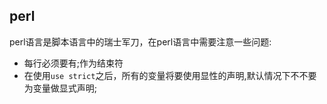 ## perl
perl语言是脚本语言中的瑞士军刀，在perl语言中需要注意一些问题:
- 每行必须要有;作为结束符
- 在使用`use strict`之后，所有的变量将要使用显性的声明,默认情况下不不要为变量做显式声明;

